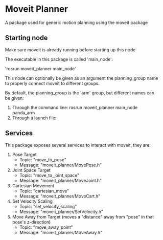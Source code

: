 # Moveit Planner
A package used for generic motion planning using the moveit package

## Starting node
Make sure moveit is already running before starting up this node

The executable in this package is called 'main_node':

'rosrun moveit_planner main_node'

This node can optionally be given as an argument the planning_group name to properly connect moveit to different groups.

By default, the planning_group is the 'arm' group, but different names can be given:
1. Through the command line: rosrun moveit_planner main_node panda_arm
2. Through a launch file: <node name="moveit_planner" pkg="moveit_planner" type="main_node" args="panda_arm" />

## Services
This package exposes several services to interact with moveit, they are:
1. Pose Target
   - Topic: "move_to_pose"
   - Message: "moveit_planner/MovePose.h"
2. Joint Space Target
   - Topic: "move_to_joint_space"
   - Message: "moveit_planner/MoveJoint.h"
3. Cartesian Movement
   - Topic: "cartesian_move"
   - Message: "moveit_planner/MoveCart.h"
4. Set Velocity Scaling
   - Topic: "set_velocity_scaling"
   - Message: "moveit_planner/SetVelocity.h"
5. Move Away from Target (moves a "distance" away from "pose" in that pose's z-direction)
   - Topic: "move_away_point"
   - Message: "moveit_planner/MoveAway.h"
